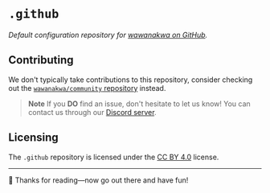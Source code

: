 # `.github`

*Default configuration repository for [wawanakwa on GitHub][org-wawanakwa].*

## Contributing

We don't typically take contributions to this repository, consider checking out the
[`wawanakwa/community` repository][repo-wawanakwa-community] instead.

> **Note**
> If you **DO** find an issue, don't hesitate to let us know! You can contact us through our
> [Discord server][discord-server].

## Licensing

The `.github` repository is licensed under the [CC BY 4.0](LICENSE) license.

---

🎉 Thanks for reading—now go out there and have fun!

[discord-server]: https://discord.gg/ySkSHpafCb
[org-wawanakwa]: https://github.com/wawanakwa
[repo-wawanakwa-community]: https://github.com/wawanakwa/community
